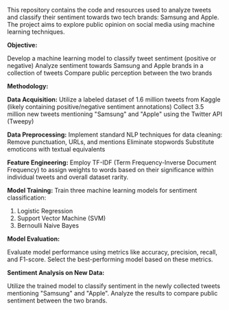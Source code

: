 This repository contains the code and resources used to analyze tweets and classify their sentiment towards two tech brands: Samsung and Apple. The project aims to explore public opinion on social media using machine learning techniques.

**Objective:**

Develop a machine learning model to classify tweet sentiment (positive or negative)
Analyze sentiment towards Samsung and Apple brands in a collection of tweets
Compare public perception between the two brands

**Methodology:**

**Data Acquisition:**
Utilize a labeled dataset of 1.6 million tweets from Kaggle (likely containing positive/negative sentiment annotations)
Collect 3.5 million new tweets mentioning "Samsung" and "Apple" using the Twitter API (Tweepy)

**Data Preprocessing:**
Implement standard NLP techniques for data cleaning:
Remove punctuation, URLs, and mentions
Eliminate stopwords
Substitute emoticons with textual equivalents

**Feature Engineering:**
Employ TF-IDF (Term Frequency-Inverse Document Frequency) to assign weights to words based on their significance within individual tweets and overall dataset rarity.

**Model Training:**
Train three machine learning models for sentiment classification:
1. Logistic Regression
2. Support Vector Machine (SVM)
3. Bernoulli Naive Bayes

**Model Evaluation:**

Evaluate model performance using metrics like accuracy, precision, recall, and F1-score. Select the best-performing model based on these metrics.

**Sentiment Analysis on New Data:**

Utilize the trained model to classify sentiment in the newly collected tweets mentioning "Samsung" and "Apple".
Analyze the results to compare public sentiment between the two brands.
